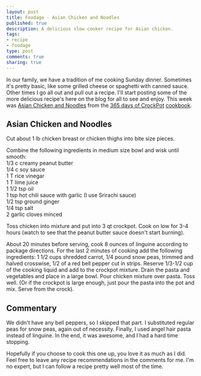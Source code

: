```yaml
--- 
layout: post
title: Foodage - Asian Chicken and Noodles
published: true
description: A delicious slow cooker recipe for Asian chicken.
tags: 
- recipe
- foodage
type: post
comments: true
sharing: true
---
```

<p>In our family, we have a tradition of me cooking Sunday dinner. Sometimes it's pretty basic, like some grilled cheese or spaghetti with canned sauce. Other times I go all out and pull out a recipe. I'll start posting some of the more delicious recipe's here on the blog for all to see and enjoy. This week was <a href="http://www.365daysofcrockpot.com/2009/11/day-288-asian-chicken-and-noodles.html">Asian Chicken and Noodles</a> from the <a href="http://www.365daysofcrockpot.com/">365 days of CrockPot</a> <a href="http://www.365daysofcrockpot.com/2010/01/order-your-cookbook-now.html">cookbook</a>.</p>

<h2>Asian Chicken and Noodles</h2>

<p>Cut about 1 lb chicken breast or chicken thighs into bite size pieces.</p>

<p>Combine the following ingredients in medium size bowl and wisk until smooth:<br />
1/3 c creamy peanut butter<br />
1/4 c soy sauce<br />
1 T rice vinegar<br />
1 T lime juice<br />
1 1/2 tsp oil<br />
1 tsp hot chili sauce with garlic (I use Srirachi sauce)<br />
1/2 tsp ground ginger<br />
1/4 tsp salt<br />
2 garlic cloves minced</p>

<p>Toss chicken into mixture and put into 3 qt crockpot. Cook on low for 3-4 hours (watch to see that the peanut butter sauce doesn't start burning).<p>

<p>About 20 minutes before serving, cook 8 ounces of linguine according to package directions. For the last 2 minutes of cooking add the following ingredients: 1 1/2 cups shredded carrot, 1/4 pound snow peas, trimmed and halved crosswise, 1/2 of a red bell pepper cut in strips.
Reserve 1/3-1/2 cup of the cooking liquid and add to the crockpot mixture. Drain the pasta and vegetables and place in a large bowl. Pour chicken mixture over pasta. Toss well. (Or if the crockpot is large enough, just pour the pasta into the pot and mix. Serve from the crock).</p>

<h2>Commentary</h2>

<p>We didn't have any bell peppers, so I skipped that part. I substituted regular peas for snow peas, again out of necessity. Finally, I used angel hair pasta instead of linguine. In the end, it was awesome, and I had a hard time stopping.</p>

<p>Hopefully if you choose to cook this one up, you love it as much as I did. Feel free to leave any recipe recommendations in the comments for me. I'm no expert, but I can follow a recipe pretty well most of the time.</p>
